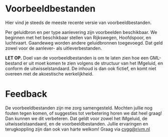 # Voorbeeldbestanden

Hier vind je steeds de meeste recente versie van voorbeeldbestanden.

Per geluidbron en per type aanlevering zijn voorbeelden beschikbaar. We beginnen met het beschikbaar stellen van Rijkswegen, Hoofdspoor, en luchtvaart. Gaandeweg worden andere geluidbronnen toegevoegd. Dat geld zowel voor de aanlever- als uitleverbestanden.

**LET OP.** Doel van de voorbeeldbestanden is om te laten zien hoe een GML-bestand er uit moet komen te zien volgens de structuur van het IMgeluid, en conform de uitwisselstandaard. De inhoud is dan ook fictief, en komt niet overeen met de akoestische werkelijkheid.

# Feedback

De voorbeeldbestanden zijn me zorg samengesteld. Mochten jullie nog fouten tegen komen, of suggesties tot verbetering horen we dat heel graag! Dan kunnen we dit verbeteren. Dat geldt voor zowel het IMgeluid, de uitwisselstaandaard, en de voorbeeldbestanden. Jullie ervaringen en terugkoppling zijn dan ook van harte welkom! Graag via cvgg@rivm.nl
